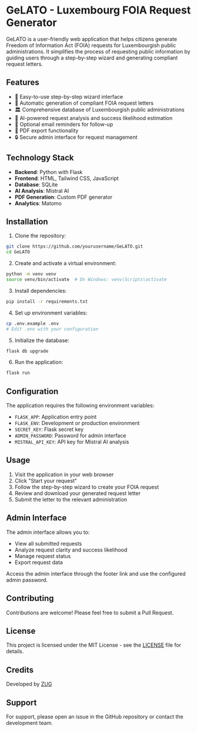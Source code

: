 # GeLATO - Luxembourg FOIA Request Generator

GeLATO is a user-friendly web application that helps citizens generate Freedom of Information Act (FOIA) requests for Luxembourgish public administrations. It simplifies the process of requesting public information by guiding users through a step-by-step wizard and generating compliant request letters.

## Features

- 🚀 Easy-to-use step-by-step wizard interface
- 📝 Automatic generation of compliant FOIA request letters
- 🏛️ Comprehensive database of Luxembourgish public administrations
- 🤖 AI-powered request analysis and success likelihood estimation
- 📧 Optional email reminders for follow-up
- 📄 PDF export functionality
- 🔒 Secure admin interface for request management

## Technology Stack

- **Backend**: Python with Flask
- **Frontend**: HTML, Tailwind CSS, JavaScript
- **Database**: SQLite
- **AI Analysis**: Mistral AI
- **PDF Generation**: Custom PDF generator
- **Analytics**: Matomo

## Installation

1. Clone the repository:
```bash
git clone https://github.com/yourusername/GeLATO.git
cd GeLATO
```

2. Create and activate a virtual environment:
```bash
python -m venv venv
source venv/bin/activate  # On Windows: venv\Scripts\activate
```

3. Install dependencies:
```bash
pip install -r requirements.txt
```

4. Set up environment variables:
```bash
cp .env.example .env
# Edit .env with your configuration
```

5. Initialize the database:
```bash
flask db upgrade
```

6. Run the application:
```bash
flask run
```

## Configuration

The application requires the following environment variables:

- `FLASK_APP`: Application entry point
- `FLASK_ENV`: Development or production environment
- `SECRET_KEY`: Flask secret key
- `ADMIN_PASSWORD`: Password for admin interface
- `MISTRAL_API_KEY`: API key for Mistral AI analysis

## Usage

1. Visit the application in your web browser
2. Click "Start your request"
3. Follow the step-by-step wizard to create your FOIA request
4. Review and download your generated request letter
5. Submit the letter to the relevant administration

## Admin Interface

The admin interface allows you to:
- View all submitted requests
- Analyze request clarity and success likelihood
- Manage request status
- Export request data

Access the admin interface through the footer link and use the configured admin password.

## Contributing

Contributions are welcome! Please feel free to submit a Pull Request.

## License

This project is licensed under the MIT License - see the [LICENSE](LICENSE) file for details.

## Credits

Developed by [ZUG](https://www.zug.lu)

## Support

For support, please open an issue in the GitHub repository or contact the development team. 